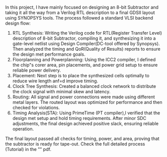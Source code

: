 In this project, I have mainly focused on designing an 8-bit Subtractor and taking it all the way from a Verilog RTL description to a final GDSII layout using SYNOPSYS tools. The process followed a standard VLSI backend design flow:
1. RTL Synthesis: Writing the Verilog code for RTL(Register Transfer Level) description of 8-bit Subtractor, compiling it, and synthesizing it into a gate-level netlist using Design Compiler(DC-tool offered by Synopsys). Then analyzed the timing and QoR(Quality of Results) reports to ensure the design met performance goals.
2. Floorplanning and Powerplanning: Using the ICC2 compiler, I defined the chip"s corer area, pin placements, and power grid setup to ensure reliable power delivery.
3. Placement: Next step is to place the synthesized cells optimally to reduce wire length anf=d improve timing.
4. Clock Tree Synthesis: Created a balanced clock network to distribute the clock signal with minimal skew and latency.
5. Routing: All signal and power connections were made using different metal layers. The routed layout was optimized for performance and then checked for violations.
6. Timing Analysis(STA): Using PrimeTime (PT compiler),I verified that the design met setup and hold timing requirements. After minor SDC adjustments, the final design achieved positive slack, ensuring reliable operation.

The final layout passed all checks for timing, power, and area, proving that the subtractor is ready for tape-out.
Check the full detailed process (Tutorial) in the "" pdf.

